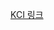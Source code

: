 

[KCI 링크](https://www.kci.go.kr/kciportal/ci/sereArticleSearch/ciSereArtiView.kci?sereArticleSearchBean.artiId=ART002919419)